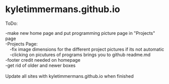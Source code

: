# kyletimmermans.github.io

ToDo:

<div>-make new home page and put programming picture page in "Projects" page</div>
<div>-Projects Page:</div>
<div>&ensp;&ensp;-fix image dimensions for the different project pictures if its not automatic</div>
<div>&ensp;&ensp;-clicking on picutures of programs brings you to github readme.md</div>
<div>-footer credit needed on homepage</div>
<div>-get rid of older and newer boxes</div>

</br>

<div>Update all sites with kyletimmermans.github.io when finished</div>

